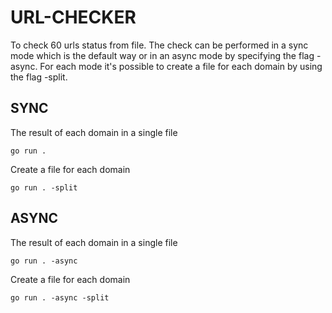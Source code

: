 # URL-CHECKER

To check 60 urls status from file.
The check can be performed in a sync mode which is the default way or in an async mode by specifying the flag -async.
For each mode it's possible to create a file for each domain by using the flag -split.

## SYNC

The result of each domain in a single file

```
go run .
```

Create a file for each domain

```
go run . -split
```

## ASYNC

The result of each domain in a single file

```
go run . -async
```

Create a file for each domain

```
go run . -async -split
```

